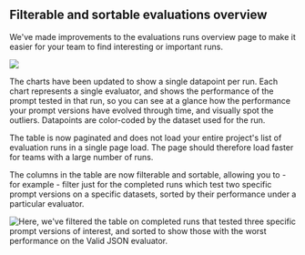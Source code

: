 ## Filterable and sortable evaluations overview

We've made improvements to the evaluations runs overview page to make it easier for your team to find interesting or important runs.

![](../assets/images/5503fdb-image.png)

The charts have been updated to show a single datapoint per run. Each chart represents a single evaluator, and shows the performance of the prompt tested in that run, so you can see at a glance how the performance your prompt versions have evolved through time, and visually spot the outliers. Datapoints are color-coded by the dataset used for the run.

The table is now paginated and does not load your entire project's list of evaluation runs in a single page load. The page should therefore load faster for teams with a large number of runs.

The columns in the table are now filterable and sortable, allowing you to - for example - filter just for the completed runs which test two specific prompt versions on a specific datasets, sorted by their performance under a particular evaluator.

<img src="../assets/images/6b9f705-image.png" alt="Here, we've filtered the table on completed runs that tested three specific prompt versions of interest, and sorted to show those with the worst performance on the Valid JSON evaluator." />